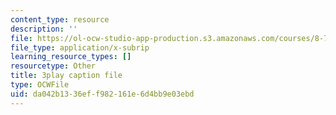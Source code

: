 ```yaml
---
content_type: resource
description: ''
file: https://ol-ocw-studio-app-production.s3.amazonaws.com/courses/8-701-introduction-to-nuclear-and-particle-physics-fall-2020/da042b1336eff982161e6d4bb9e03ebd_BqZ8TiM-UVs.srt
file_type: application/x-subrip
learning_resource_types: []
resourcetype: Other
title: 3play caption file
type: OCWFile
uid: da042b13-36ef-f982-161e-6d4bb9e03ebd
---
```

